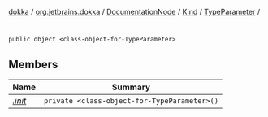 [dokka](../../../../../index.md) / [org.jetbrains.dokka](../../../../index.md) / [DocumentationNode](../../../index.md) / [Kind](../../index.md) / [TypeParameter](../index.md) / [<class-object-for-TypeParameter>](index.md)

# <class-object-for-TypeParameter>

```
public object <class-object-for-TypeParameter>
```
## Members
| Name | Summary |
|------|---------|
|[*.init*](_init_.md)|`private <class-object-for-TypeParameter>()`<br>|
